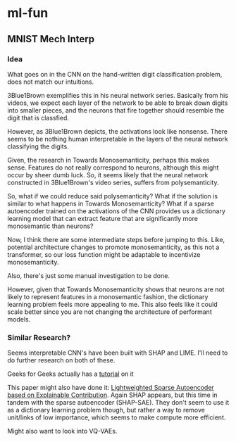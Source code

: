 # ml-fun

## MNIST Mech Interp

### Idea

What goes on in the CNN on the hand-written digit classification problem, does not match our intuitions.

3Blue1Brown exemplifies this in his neural network series. Basically from his videos, we expect each layer of the network to be able to break down digits into smaller pieces, and the neurons that fire together should resemble the digit that is classfied.

However, as 3Blue1Brown depicts, the activations look like nonsense. There seems to be nothing human interpretable in the layers of the neural network classifying the digits. 

Given, the research in Towards Monosemanticity, perhaps this makes sense. Features do not really correspond to neurons, although this might occur by sheer dumb luck. So, it seems likely that the neural network constructed in 3Blue1Brown's video series, suffers from polysemanticity.

So, what if we could reduce said polysemanticity? What if the solution is similar to what happens in Towards Monosemanticity? What if a sparse autoencoder trained on the activations of the CNN provides us a dictionary learning model that can extract feature that are significantly more monosemantic than neurons?

Now, I think there are some intermediate steps before jumping to this. Like, potential architecture changes to promote monosemanticity, as this not a transformer, so our loss function might be adaptable to incentivize monosemanticity.

Also, there's just some manual investigation to be done.

However, given that Towards Monosemanticity shows that neurons are not likely to represent features in a monosemantic fashion, the dictionary learning problem feels more appealing to me. This also feels like it could scale better since you are not changing the architecture of performant models.

### Similar Research?

Seems interpretable CNN's have been built with SHAP and LIME. I'll need to do further research on both of these.

Geeks for Geeks actually has a [tutorial](https://www.geeksforgeeks.org/sparse-autoencoders-in-deep-learning/) on it

This paper might also have done it: [Lightweighted Sparse Autoencoder based on Explainable Contribution](https://openreview.net/pdf/3c579559b740a47e5da49b7f0001580426943611.pdf). Again SHAP appears, but this time in tandem with the sparse autoencoder (SHAP-SAE). They don't seem to use it as a dictionary learning problem though, but rather a way to remove unit/links of low importance, which seems to make compute more efficient.

Might also want to look into VQ-VAEs.